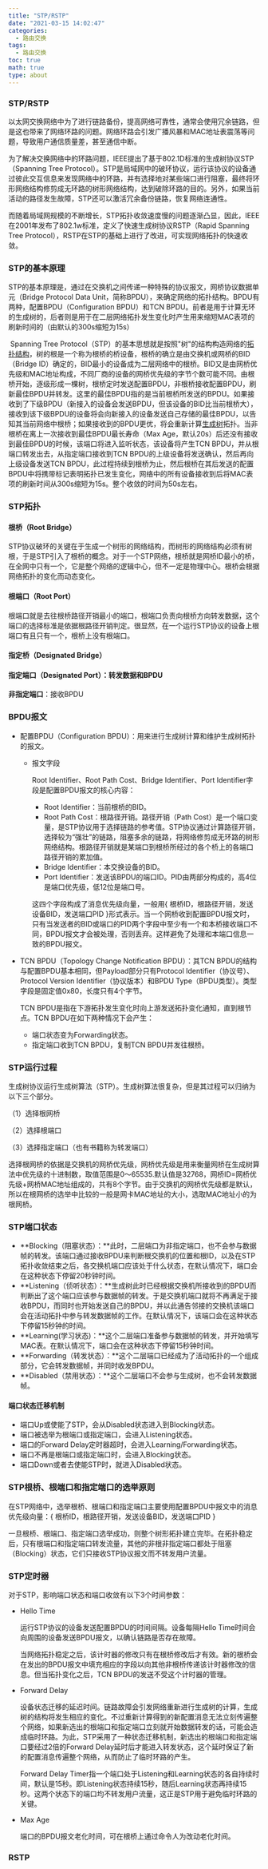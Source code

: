 ```yaml
---
title: "STP/RSTP"
date: "2021-03-15 14:02:47"
categories:
  - 路由交换
tags:
  - 路由交换
toc: true
math: true
type: about
---
```


### STP/RSTP

​	以太网交换网络中为了进行链路备份，提高网络可靠性，通常会使用冗余链路，但是这也带来了网络环路的问题。网络环路会引发广播风暴和MAC地址表震荡等问题，导致用户通信质量差，甚至通信中断。

​	为了解决交换网络中的环路问题，IEEE提出了基于802.1D标准的生成树协议STP（Spanning Tree Protocol）。STP是局域网中的破环协议，运行该协议的设备通过彼此交互信息来发现网络中的环路，并有选择地对某些端口进行阻塞，最终将环形网络结构修剪成无环路的树形网络结构，达到破除环路的目的。另外，如果当前活动的路径发生故障，STP还可以激活冗余备份链路，恢复网络连通性。

​	而随着局域网规模的不断增长，STP拓扑收敛速度慢的问题逐渐凸显，因此，IEEE在2001年发布了802.1w标准，定义了快速生成树协议RSTP（Rapid Spanning Tree Protocol），RSTP在STP的基础上进行了改进，可实现网络拓扑的快速收敛。

### STP的基本原理

​	STP的基本原理是，通过在交换机之间传递一种特殊的协议报文，网桥协议数据单元（Bridge Protocol Data Unit，简称BPDU），来确定网络的拓扑结构。BPDU有两种，配置BPDU（Configuration BPDU）和TCN BPDU。前者是用于计算无环的生成树的，后者则是用于在二层网络拓扑发生变化时产生用来缩短MAC表项的刷新时间的（由默认的300s缩短为15s）

​	Spanning Tree Protocol（STP）的基本思想就是按照"树"的结构构造网络的[拓扑结构](https://baike.baidu.com/item/拓扑结构)，树的根是一个称为根桥的桥设备，根桥的确立是由交换机或网桥的BID（Bridge ID）确定的，BID最小的设备成为二层网络中的根桥。BID又是由网桥优先级和MAC地址构成，不同厂商的设备的网桥优先级的字节个数可能不同。由根桥开始，逐级形成一棵树，根桥定时发送配置BPDU，非根桥接收配置BPDU，刷新最佳BPDU并转发。这里的最佳BPDU指的是当前根桥所发送的BPDU。如果接收到了下级BPDU（新接入的设备会发送BPDU，但该设备的BID比当前根桥大），接收到该下级BPDU的设备将会向新接入的设备发送自己存储的最佳BPDU，以告知其当前网络中根桥；如果接收到的BPDU更优，将会重新计算[生成树](https://baike.baidu.com/item/生成树)拓扑。当非根桥在离上一次接收到最佳BPDU最长寿命（Max Age，默认20s）后还没有接收到最佳BPDU的时候，该端口将进入监听状态，该设备将产生TCN BPDU，并从根端口转发出去，从指定端口接收到TCN BPDU的上级设备将发送确认，然后再向上级设备发送TCN BPDU，此过程持续到根桥为止，然后根桥在其后发送的配置BPDU中将携带标记表明拓扑已发生变化，网络中的所有设备接收到后将MAC表项的刷新时间从300s缩短为15s。整个收敛的时间为50s左右。

### STP拓扑

#### **根桥（Root Bridge）**

STP协议破环的关键在于生成一个树形的网络结构，而树形的网络结构必须有树根，于是STP引入了根桥的概念。对于一个STP网络，根桥就是网桥ID最小的桥，在全网中只有一个，它是整个网络的逻辑中心，但不一定是物理中心。根桥会根据网络拓扑的变化而动态变化。

#### **根端口（Root Port）**

根端口就是去往根桥路径开销最小的端口，根端口负责向根桥方向转发数据，这个端口的选择标准是依据根路径开销判定。很显然，在一个运行STP协议的设备上根端口有且只有一个，根桥上没有根端口。

#### **指定桥（Designated Bridge）**

#### **指定端口（Designated Port）**：转发数据和BPDU

**非指定端口**：接收BPDU

### BPDU报文

- 配置BPDU（Configuration BPDU）：用来进行生成树计算和维护生成树拓扑的报文。

  - 报文字段

    Root Identifier、Root Path Cost、Bridge Identifier、Port Identifier字段是配置BPDU报文的核心内容：

    - Root Identifier：当前根桥的BID。
    - Root Path Cost：根路径开销。路径开销（Path Cost）是一个端口变量，是STP协议用于选择链路的参考值。STP协议通过计算路径开销，选择较为“强壮”的链路，阻塞多余的链路，将网络修剪成无环路的树形网络结构。根路径开销就是某端口到根桥所经过的各个桥上的各端口路径开销的累加值。
    - Bridge Identifier：本交换设备的BID。
    - Port Identifier：发送该BPDU的端口ID。PID由两部分构成的，高4位是端口优先级，低12位是端口号。

    这四个字段构成了消息优先级向量，一般用{ 根桥ID，根路径开销，发送设备BID，发送端口PID }形式表示。当一个网桥收到配置BPDU报文时，只有当发送者的BID或端口的PID两个字段中至少有一个和本桥接收端口不同，BPDU报文才会被处理，否则丢弃。这样避免了处理和本端口信息一致的BPDU报文。

- TCN BPDU（Topology Change Notification BPDU）：其TCN BPDU的结构与配置BPDU基本相同，但Payload部分只有Protocol Identifier（协议号）、Protocol Version Identifier（协议版本）和BPDU Type（BPDU类型）。类型字段是固定值0x80，长度只有4个字节。

  TCN BPDU是指在下游拓扑发生变化时向上游发送拓扑变化通知，直到根节点。TCN BPDU在如下两种情况下会产生：

  - 端口状态变为Forwarding状态。
  - 指定端口收到TCN BPDU，复制TCN BPDU并发往根桥。

### STP运行过程

生成树协议运行生成树算法（STP）。生成树算法很复杂，但是其过程可以归纳为以下三个部分。

（1）选择根网桥

（2）选择根端口

（3）选择指定端口（也有书籍称为转发端口）

选择根网桥的依据是交换机的网桥优先级，网桥优先级是用来衡量网桥在生成树算法中优先级的十进制数，取值范围是0～65535.默认值是32768，网桥ID=网桥优先级+网桥MAC地址组成的，共有8个字节。由于交换机的网桥优先级都是默认，所以在根网桥的选举中比较的一般是网卡MAC地址的大小，选取MAC地址小的为根网桥。

### STP端口状态

- **Blocking（阻塞状态）：**此时，二层端口为非指定端口，也不会参与数据帧的转发。该端口通过接收BPDU来判断根交换机的位置和根ID，以及在STP拓扑收敛结束之后，各交换机端口应该处于什么状态，在默认情况下，端口会在这种状态下停留20秒钟时间。
- **Listening（侦听状态）：**生成树此时已经根据交换机所接收到的BPDU而判断出了这个端口应该参与数据帧的转发。于是交换机端口就将不再满足于接收BPDU，而同时也开始发送自己的BPDU，并以此通告邻接的交换机该端口会在活动拓扑中参与转发数据帧的工作。在默认情况下，该端口会在这种状态下停留15秒钟的时间。
- **Learning(学习状态)：**这个二层端口准备参与数据帧的转发，并开始填写MAC表。在默认情况下，端口会在这种状态下停留15秒钟时间。
- **Forwarding（转发状态）：**这个二层端口已经成为了活动拓扑的一个组成部分，它会转发数据帧，并同时收发BPDU。
- **Disabled（禁用状态）：**这个二层端口不会参与生成树，也不会转发数据帧。

#### 端口状态迁移机制

- 端口Up或使能了STP，会从Disabled状态进入到Blocking状态。
- 端口被选举为根端口或指定端口，会进入Listening状态。
- 端口的Forward Delay定时器超时，会进入Learning/Forwarding状态。
- 端口不再是根端口或指定端口时，会进入Blocking状态。
- 端口Down或者去使能STP时，就进入Disabled状态。

### STP根桥、根端口和指定端口的选举原则

在STP网络中，选举根桥、根端口和指定端口主要使用配置BPDU中报文中的消息优先级向量：{ 根桥ID，根路径开销，发送设备BID，发送端口PID }

一旦根桥、根端口、指定端口选举成功，则整个树形拓扑建立完毕。在拓扑稳定后，只有根端口和指定端口转发流量，其他的非根非指定端口都处于阻塞（Blocking）状态，它们只接收STP协议报文而不转发用户流量。

### STP定时器

对于STP，影响端口状态和端口收敛有以下3个时间参数：

- Hello Time

  运行STP协议的设备发送配置BPDU的时间间隔。设备每隔Hello Time时间会向周围的设备发送BPDU报文，以确认链路是否存在故障。

  当网络拓扑稳定之后，该计时器的修改只有在根桥修改后才有效。新的根桥会在发出的BPDU报文中填充相应的字段以向其他非根桥传递该计时器修改的信息。但当拓扑变化之后，TCN BPDU的发送不受这个计时器的管理。

- Forward Delay

  设备状态迁移的延迟时间。链路故障会引发网络重新进行生成树的计算，生成树的结构将发生相应的变化。不过重新计算得到的新配置消息无法立刻传遍整个网络，如果新选出的根端口和指定端口立刻就开始数据转发的话，可能会造成临时环路。为此，STP采用了一种状态迁移机制，新选出的根端口和指定端口要经过2倍的Forward Delay延时后才能进入转发状态，这个延时保证了新的配置消息传遍整个网络，从而防止了临时环路的产生。

  Forward Delay Timer指一个端口处于Listening和Learning状态的各自持续时间，默认是15秒。即Listening状态持续15秒，随后Learning状态再持续15秒。这两个状态下的端口均不转发用户流量，这正是STP用于避免临时环路的关键。

- Max Age

  端口的BPDU报文老化时间，可在根桥上通过命令人为改动老化时间。

### RSTP